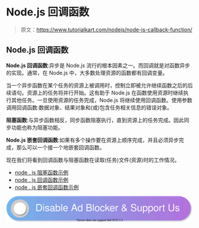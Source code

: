 # Node.js 回调函数

> 原文：<https://www.tutorialkart.com/nodejs/node-js-callback-function/>

## Node.js 回调函数

**Node.js 回调函数**:异步是 Node.js 流行的根本因素之一。而回调就是对函数异步的实现。通常，在 Node.js 中，大多数处理资源的函数都有回调变量。

当一个异步函数在某个任务的资源上被调用时，控制立即被允许继续函数之后的后续语句。资源上的任务将并行开始。这有助于 Node.js 在函数使用资源时继续执行其他任务。一旦使用资源的任务完成，Node.js 将继续使用回调函数。使用参数调用回调函数:数据对象、结果对象和(或)包含任务相关信息的错误对象。

**阻塞函数**:与异步函数相反，同步函数阻塞执行，直到资源上的任务完成。因此同步功能也称为阻塞功能。

**Node.js 嵌套回调函数**:如果有多个操作要在资源上顺序完成，并且必须异步完成，那么可以一个接一个地嵌套回调函数。

现在我们将看到回调函数与阻塞函数在读取(任务)文件(资源)时的工作情况。

*   [node . js 阻塞函数示例](#Example-1)
*   [node . js 回调函数示例](#Example-2)
*   [node . js 嵌套回调函数示例](#Example-3)

[![](img/925da31b32d6bc3827932f6c8afb11bb.png)](https://www.tutorialkart.com/)